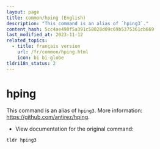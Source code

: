 ```yaml
---
layout: page
title: common/hping (English)
description: "This command is an alias of `hping3`."
content_hash: 5cc4ae490f5a391c58028d09c69b5375361cb669
last_modified_at: 2023-11-12
related_topics:
  - title: français version
    url: /fr/common/hping.html
    icon: bi bi-globe
tldri18n_status: 2
---
```

# hping

This command is an alias of `hping3`.
More information: <https://github.com/antirez/hping>.

- View documentation for the original command:

`tldr hping3`
